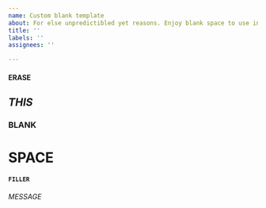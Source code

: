 ```yaml
---
name: Custom blank template
about: For else unpredictibled yet reasons. Enjoy blank space to use in freestyle mode of issue description. Please, do not abuse this.
title: ''
labels: ''
assignees: ''

---
```


#### ERASE
## _THIS_
### BLANK
# __**SPACE**__
#### `FILLER`
###### *MESSAGE*